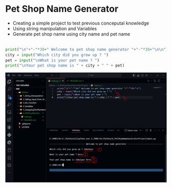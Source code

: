 # Pet Shop Name Generator

- Creating a simple project to test previous conceputal knowledge
- Using string manipulation and Variables
- Generate pet shop name using city name and pet name


```python

print("\n"+"-"*30+" Welcome to pet shop name generator "+"-"*30+"\n\n")
city = input("Which city did you grow up ? ")
pet = input("\nWhat is your pet name ? ")
print("\nYour pet shop name is " + city + " " + pet)
```

![Alt text](image.png)
